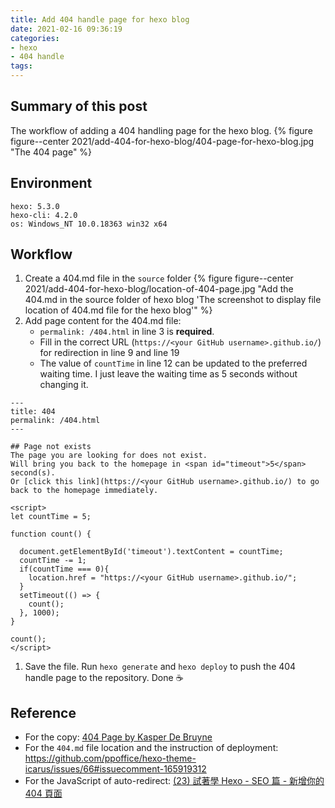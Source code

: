 ```yaml
---
title: Add 404 handle page for hexo blog
date: 2021-02-16 09:36:19
categories:
- hexo
- 404 handle
tags:
---
```


## Summary of this post
The workflow of adding a 404 handling page for the hexo blog.
{% figure figure--center 2021/add-404-for-hexo-blog/404-page-for-hexo-blog.jpg "The 404 page" %}


## Environment
```
hexo: 5.3.0
hexo-cli: 4.2.0
os: Windows_NT 10.0.18363 win32 x64
```


## Workflow
1. Create a 404.md file in the `source` folder
{% figure figure--center 2021/add-404-for-hexo-blog/location-of-404-page.jpg "Add the 404.md in the source folder of hexo blog 'The screenshot to display file location of 404.md file for the hexo blog'" %}
1. Add page content for the 404.md file:
     - `permalink: /404.html` in line 3 is **required**.
     - Fill in the correct URL (`https://<your GitHub username>.github.io/`) for redirection in line 9 and line 19
     - The value of `countTime` in line 12 can be updated to the preferred waiting time. I just leave the waiting time as 5 seconds without changing it.
```
---
title: 404
permalink: /404.html
---

## Page not exists
The page you are looking for does not exist.
Will bring you back to the homepage in <span id="timeout">5</span> second(s).
Or [click this link](https://<your GitHub username>.github.io/) to go back to the homepage immediately.

<script>
let countTime = 5;

function count() {
  
  document.getElementById('timeout').textContent = countTime;
  countTime -= 1;
  if(countTime === 0){
    location.href = "https://<your GitHub username>.github.io/";
  }
  setTimeout(() => {
    count();
  }, 1000);
}

count();
</script>
```
1. Save the file. Run `hexo generate` and `hexo deploy` to push the 404 handle page to the repository. Done ☕


## Reference
- For the copy: 
    [404 Page by Kasper De Bruyne](https://codepen.io/kdbkapsere/pen/oNXLbqQ)
- For the `404.md` file location and the instruction of deployment: 
    https://github.com/ppoffice/hexo-theme-icarus/issues/66#issuecomment-165919312
- For the JavaScript of auto-redirect: 
    [(23) 試著學 Hexo - SEO 篇 - 新增你的 404 頁面](https://ithelp.ithome.com.tw/articles/10249685)